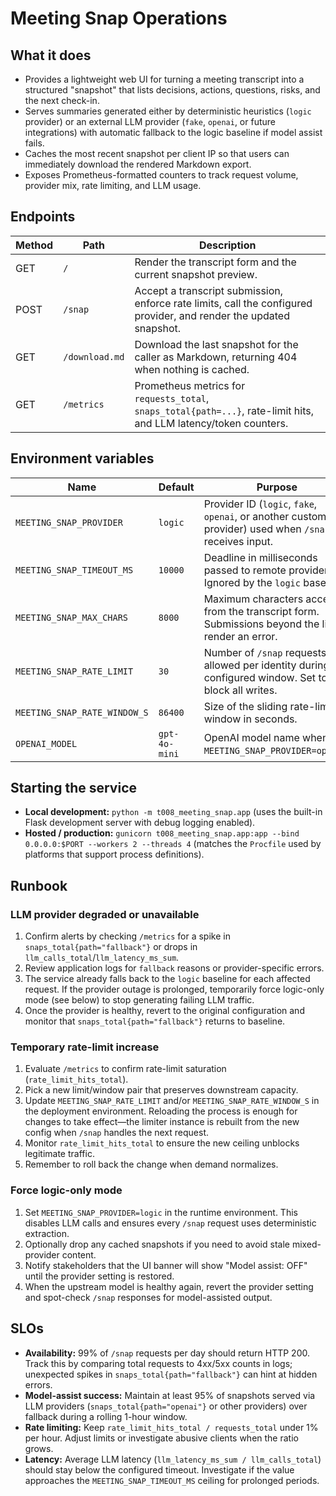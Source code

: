 # Meeting Snap Operations

## What it does
- Provides a lightweight web UI for turning a meeting transcript into a structured "snapshot" that lists decisions, actions, questions, risks, and the next check-in.
- Serves summaries generated either by deterministic heuristics (`logic` provider) or an external LLM provider (`fake`, `openai`, or future integrations) with automatic fallback to the logic baseline if model assist fails.
- Caches the most recent snapshot per client IP so that users can immediately download the rendered Markdown export.
- Exposes Prometheus-formatted counters to track request volume, provider mix, rate limiting, and LLM usage.

## Endpoints
| Method | Path | Description |
| --- | --- | --- |
| GET | `/` | Render the transcript form and the current snapshot preview. |
| POST | `/snap` | Accept a transcript submission, enforce rate limits, call the configured provider, and render the updated snapshot. |
| GET | `/download.md` | Download the last snapshot for the caller as Markdown, returning 404 when nothing is cached. |
| GET | `/metrics` | Prometheus metrics for `requests_total`, `snaps_total{path=...}`, rate-limit hits, and LLM latency/token counters. |

## Environment variables
| Name | Default | Purpose |
| --- | --- | --- |
| `MEETING_SNAP_PROVIDER` | `logic` | Provider ID (`logic`, `fake`, `openai`, or another custom provider) used when `/snap` receives input. |
| `MEETING_SNAP_TIMEOUT_MS` | `10000` | Deadline in milliseconds passed to remote providers. Ignored by the `logic` baseline. |
| `MEETING_SNAP_MAX_CHARS` | `8000` | Maximum characters accepted from the transcript form. Submissions beyond the limit render an error. |
| `MEETING_SNAP_RATE_LIMIT` | `30` | Number of `/snap` requests allowed per identity during the configured window. Set to `0` to block all writes. |
| `MEETING_SNAP_RATE_WINDOW_S` | `86400` | Size of the sliding rate-limit window in seconds. |
| `OPENAI_MODEL` | `gpt-4o-mini` | OpenAI model name when `MEETING_SNAP_PROVIDER=openai`.

## Starting the service
- **Local development:** `python -m t008_meeting_snap.app` (uses the built-in Flask development server with debug logging enabled).
- **Hosted / production:** `gunicorn t008_meeting_snap.app:app --bind 0.0.0.0:$PORT --workers 2 --threads 4` (matches the `Procfile` used by platforms that support process definitions).

## Runbook
### LLM provider degraded or unavailable
1. Confirm alerts by checking `/metrics` for a spike in `snaps_total{path="fallback"}` or drops in `llm_calls_total`/`llm_latency_ms_sum`.
2. Review application logs for `fallback` reasons or provider-specific errors.
3. The service already falls back to the `logic` baseline for each affected request. If the provider outage is prolonged, temporarily force logic-only mode (see below) to stop generating failing LLM traffic.
4. Once the provider is healthy, revert to the original configuration and monitor that `snaps_total{path="fallback"}` returns to baseline.

### Temporary rate-limit increase
1. Evaluate `/metrics` to confirm rate-limit saturation (`rate_limit_hits_total`).
2. Pick a new limit/window pair that preserves downstream capacity.
3. Update `MEETING_SNAP_RATE_LIMIT` and/or `MEETING_SNAP_RATE_WINDOW_S` in the deployment environment. Reloading the process is enough for changes to take effect—the limiter instance is rebuilt from the new config when `/snap` handles the next request.
4. Monitor `rate_limit_hits_total` to ensure the new ceiling unblocks legitimate traffic.
5. Remember to roll back the change when demand normalizes.

### Force logic-only mode
1. Set `MEETING_SNAP_PROVIDER=logic` in the runtime environment. This disables LLM calls and ensures every `/snap` request uses deterministic extraction.
2. Optionally drop any cached snapshots if you need to avoid stale mixed-provider content.
3. Notify stakeholders that the UI banner will show "Model assist: OFF" until the provider setting is restored.
4. When the upstream model is healthy again, revert the provider setting and spot-check `/snap` responses for model-assisted output.

## SLOs
- **Availability:** 99% of `/snap` requests per day should return HTTP 200. Track this by comparing total requests to 4xx/5xx counts in logs; unexpected spikes in `snaps_total{path="fallback"}` can hint at hidden errors.
- **Model-assist success:** Maintain at least 95% of snapshots served via LLM providers (`snaps_total{path="openai"}` or other providers) over fallback during a rolling 1-hour window.
- **Rate limiting:** Keep `rate_limit_hits_total / requests_total` under 1% per hour. Adjust limits or investigate abusive clients when the ratio grows.
- **Latency:** Average LLM latency (`llm_latency_ms_sum / llm_calls_total`) should stay below the configured timeout. Investigate if the value approaches the `MEETING_SNAP_TIMEOUT_MS` ceiling for prolonged periods.
